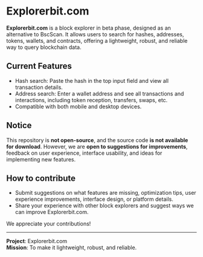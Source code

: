 # Explorerbit.com

**Explorerbit.com** is a block explorer in beta phase, designed as an alternative to BscScan. It allows users to search for hashes, addresses, tokens, wallets, and contracts, offering a lightweight, robust, and reliable way to query blockchain data.

## Current Features
- Hash search: Paste the hash in the top input field and view all transaction details.
- Address search: Enter a wallet address and see all transactions and interactions, including token reception, transfers, swaps, etc.
- Compatible with both mobile and desktop devices.

## Notice
This repository is **not open-source**, and the source code **is not available for download**. However, we are **open to suggestions for improvements**, feedback on user experience, interface usability, and ideas for implementing new features.

## How to contribute
- Submit suggestions on what features are missing, optimization tips, user experience improvements, interface design, or platform details.
- Share your experience with other block explorers and suggest ways we can improve Explorerbit.com.

We appreciate your contributions!

---

**Project**: Explorerbit.com  
**Mission**: To make it lightweight, robust, and reliable.
